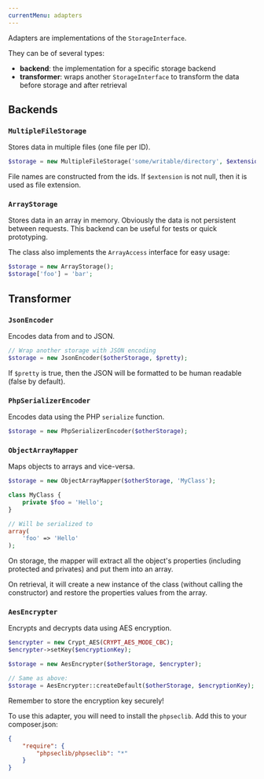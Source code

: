 ```yaml
---
currentMenu: adapters
---
```


Adapters are implementations of the `StorageInterface`.

They can be of several types:

- **backend**: the implementation for a specific storage backend
- **transformer**: wraps another `StorageInterface` to transform the data before storage and after retrieval

## Backends

### `MultipleFileStorage`

Stores data in multiple files (one file per ID).

```php
$storage = new MultipleFileStorage('some/writable/directory', $extension = 'txt');
```

File names are constructed from the ids. If `$extension` is not null, then it is used as file extension.

### `ArrayStorage`

Stores data in an array in memory. Obviously the data is not persistent between requests.
This backend can be useful for tests or quick prototyping.

The class also implements the `ArrayAccess` interface for easy usage:

```php
$storage = new ArrayStorage();
$storage['foo'] = 'bar';
```

## Transformer

### `JsonEncoder`

Encodes data from and to JSON.

```php
// Wrap another storage with JSON encoding
$storage = new JsonEncoder($otherStorage, $pretty);
```

If `$pretty` is true, then the JSON will be formatted to be human readable (false by default).

### `PhpSerializerEncoder`

Encodes data using the PHP `serialize` function.

```php
$storage = new PhpSerializerEncoder($otherStorage);
```

### `ObjectArrayMapper`

Maps objects to arrays and vice-versa.

```php
$storage = new ObjectArrayMapper($otherStorage, 'MyClass');

class MyClass {
    private $foo = 'Hello';
}

// Will be serialized to
array(
    'foo' => 'Hello'
);
```

On storage, the mapper will extract all the object's properties (including protected and privates) and put them into
an array.

On retrieval, it will create a new instance of the class (without calling the constructor) and restore the properties
values from the array.

### `AesEncrypter`

Encrypts and decrypts data using AES encryption.

```php
$encrypter = new Crypt_AES(CRYPT_AES_MODE_CBC);
$encrypter->setKey($encryptionKey);

$storage = new AesEncrypter($otherStorage, $encrypter);

// Same as above:
$storage = AesEncrypter::createDefault($otherStorage, $encryptionKey);
```

Remember to store the encryption key securely!

To use this adapter, you will need to install the `phpseclib`. Add this to your composer.json:

```json
{
    "require": {
        "phpseclib/phpseclib": "*"
    }
}
```

